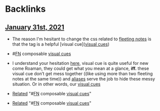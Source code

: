 
# Backlinks
## [January 31st, 2021](<January 31st, 2021.md>)
- The reason I'm hesitant to change the css related to [fleeting notes](<fleeting notes.md>) is that the tag is a helpful [visual cue]([visual cues](<visual cues.md>))

- #[FN](<FN.md>) composable [visual cues](<visual cues.md>)

- I understand your hesitation [here](((Z4Z2VoSX-))), visual cue is quite useful for new come Roaman, they could get what you mean at a glance, **iff.** these visual cue don’t get mess together ((like using more than two fleeting notes at the same time)) and [aliases](<aliases.md>) serve the job to hide these messy situation. Or in other words, our [visual cues](<visual cues.md>)

- [Related](<Related.md>) "#[FN](<FN.md>) composable [visual cues](<visual cues.md>)"

- [Related](<Related.md>) "#[FN](<FN.md>) composable [visual cues](<visual cues.md>)"

